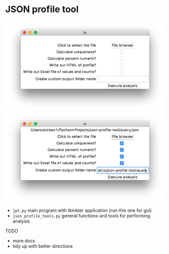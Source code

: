 # JSON profile tool

![image of gui in action](guipreview1.png)
![image of a filled out gui in action](guipreview2.png)

* `jpt.py` main program with tkinkter application (run this one for gui)
* `json_profile_tools.py` general functions and tools for performing analysis

TODO

* more docs
* tidy up with better directions
